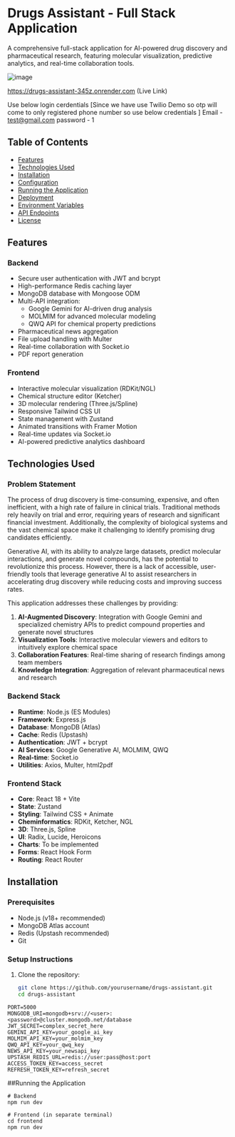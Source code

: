 # Drugs Assistant - Full Stack Application

A comprehensive full-stack application for AI-powered drug discovery and pharmaceutical research, featuring molecular visualization, predictive analytics, and real-time collaboration tools.

![image](https://github.com/user-attachments/assets/b42cd80d-1e3c-4e5b-af05-930cde52adde)

https://drugs-assistant-345z.onrender.com (Live Link)

Use below login cerdentials [Since we have use Twilio Demo so otp will come to only registered phone number so use below credentials ]
Email - test@gmail.com
password - 1

## Table of Contents
- [Features](#features)
- [Technologies Used](#technologies-used)
- [Installation](#installation)
- [Configuration](#configuration)
- [Running the Application](#running-the-application)
- [Deployment](#deployment)
- [Environment Variables](#environment-variables)
- [API Endpoints](#api-endpoints)
- [License](#license)

## Features

### Backend
- Secure user authentication with JWT and bcrypt
- High-performance Redis caching layer
- MongoDB database with Mongoose ODM
- Multi-API integration:
  - Google Gemini for AI-driven drug analysis
  - MOLMIM for advanced molecular modeling
  - QWQ API for chemical property predictions
- Pharmaceutical news aggregation
- File upload handling with Multer
- Real-time collaboration with Socket.io
- PDF report generation

### Frontend
- Interactive molecular visualization (RDKit/NGL)
- Chemical structure editor (Ketcher)
- 3D molecular rendering (Three.js/Spline)
- Responsive Tailwind CSS UI
- State management with Zustand
- Animated transitions with Framer Motion
- Real-time updates via Socket.io
- AI-powered predictive analytics dashboard

## Technologies Used

### Problem Statement
The process of drug discovery is time-consuming, expensive, and often inefficient, with a high rate of failure in clinical trials. Traditional methods rely heavily on trial and error, requiring years of research and significant financial investment. Additionally, the complexity of biological systems and the vast chemical space make it challenging to identify promising drug candidates efficiently. 

Generative AI, with its ability to analyze large datasets, predict molecular interactions, and generate novel compounds, has the potential to revolutionize this process. However, there is a lack of accessible, user-friendly tools that leverage generative AI to assist researchers in accelerating drug discovery while reducing costs and improving success rates.

This application addresses these challenges by providing:

1. **AI-Augmented Discovery**: Integration with Google Gemini and specialized chemistry APIs to predict compound properties and generate novel structures
2. **Visualization Tools**: Interactive molecular viewers and editors to intuitively explore chemical space
3. **Collaboration Features**: Real-time sharing of research findings among team members
4. **Knowledge Integration**: Aggregation of relevant pharmaceutical news and research

### Backend Stack
- **Runtime**: Node.js (ES Modules)
- **Framework**: Express.js
- **Database**: MongoDB (Atlas)
- **Cache**: Redis (Upstash)
- **Authentication**: JWT + bcrypt
- **AI Services**: Google Generative AI, MOLMIM, QWQ
- **Real-time**: Socket.io
- **Utilities**: Axios, Multer, html2pdf

### Frontend Stack
- **Core**: React 18 + Vite
- **State**: Zustand
- **Styling**: Tailwind CSS + Animate
- **Cheminformatics**: RDKit, Ketcher, NGL
- **3D**: Three.js, Spline
- **UI**: Radix, Lucide, Heroicons
- **Charts**: To be implemented
- **Forms**: React Hook Form
- **Routing**: React Router

## Installation

### Prerequisites
- Node.js (v18+ recommended)
- MongoDB Atlas account
- Redis (Upstash recommended)
- Git

### Setup Instructions
1. Clone the repository:
   ```bash
   git clone https://github.com/yourusername/drugs-assistant.git
   cd drugs-assistant
  ```
PORT=5000
MONGODB_URI=mongodb+srv://<user>:<password>@cluster.mongodb.net/database
JWT_SECRET=complex_secret_here
GEMINI_API_KEY=your_google_ai_key
MOLMIM_API_KEY=your_molmim_key
QWQ_API_KEY=your_qwq_key
NEWS_API_KEY=your_newsapi_key
UPSTASH_REDIS_URL=redis://user:pass@host:port
ACCESS_TOKEN_KEY=access_secret
REFRESH_TOKEN_KEY=refresh_secret
```
##Running the Application
```
# Backend
npm run dev

# Frontend (in separate terminal)
cd frontend
npm run dev
```

